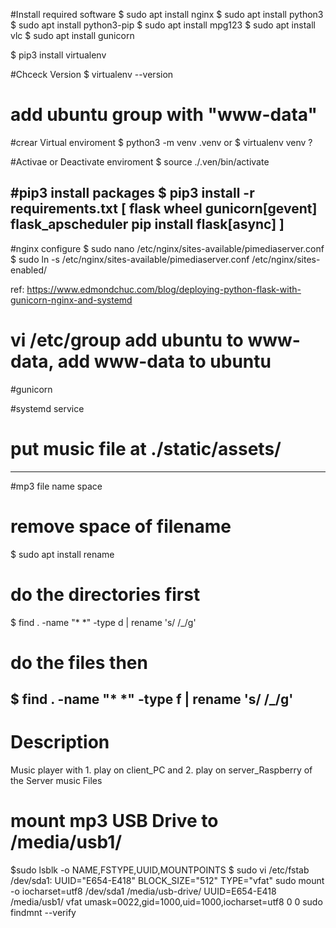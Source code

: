 #Install required software
$ sudo apt install nginx
$ sudo apt install python3
$ sudo apt install python3-pip
$ sudo apt install mpg123
$ sudo apt install vlc
$ sudo apt install gunicorn

$ pip3 install virtualenv

#Chceck Version
$ virtualenv --version
# add ubuntu group with "www-data"  
#crear Virtual enviroment
$ python3 -m venv .venv                     or      $ virtualenv venv ? 

#Activae or Deactivate enviroment
$ source ./.ven/bin/activate 

#pip3 install packages
$ pip3 install -r requirements.txt
[
flask
wheel
gunicorn[gevent]
flask_apscheduler
pip install flask[async] 
]
----------------------------------------
#nginx configure
$ sudo nano /etc/nginx/sites-available/pimediaserver.conf
$ sudo ln -s /etc/nginx/sites-available/pimediaserver.conf /etc/nginx/sites-enabled/

ref: https://www.edmondchuc.com/blog/deploying-python-flask-with-gunicorn-nginx-and-systemd

# vi /etc/group  add ubuntu to www-data, add www-data to ubuntu 
#gunicorn

#systemd service

# put music file at ./static/assets/

------------------------------------------------------
#mp3 file name space 
# remove space of filename
$ sudo apt install rename
# do the directories first 
$ find . -name "* *" -type d | rename 's/ /_/g'
# do the files then 
$ find . -name "* *" -type f | rename 's/ /_/g'
-----------------------------------------------------
# Description 
Music player with 1. play on client_PC and 2. play on server_Raspberry  of the Server music Files



# mount mp3 USB Drive to /media/usb1/
$sudo lsblk -o NAME,FSTYPE,UUID,MOUNTPOINTS
$ sudo vi /etc/fstab
/dev/sda1: UUID="E654-E418" BLOCK_SIZE="512" TYPE="vfat"
 sudo  mount -o iocharset=utf8 /dev/sda1 /media/usb-drive/
UUID=E654-E418 /media/usb1/ vfat umask=0022,gid=1000,uid=1000,iocharset=utf8  0	0
sudo findmnt --verify

